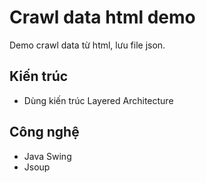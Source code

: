 # Crawl data html demo

Demo crawl data từ html, lưu file json.
## Kiến trúc
- Dùng kiến trúc Layered Architecture

## Công nghệ
- Java Swing
- Jsoup